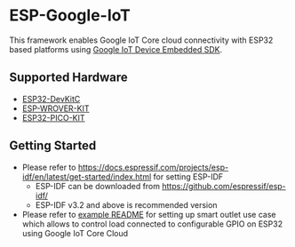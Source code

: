 # ESP-Google-IoT

This framework enables Google IoT Core cloud connectivity with ESP32 based platforms using [Google IoT Device Embedded SDK](https://github.com/GoogleCloudPlatform/iot-device-sdk-embedded-c/blob/master/README.md).


## Supported Hardware

- [ESP32-DevKitC](https://docs.espressif.com/projects/esp-idf/en/latest/hw-reference/modules-and-boards.html#esp32-devkitc-v4)
- [ESP-WROVER-KIT](https://docs.espressif.com/projects/esp-idf/en/latest/hw-reference/modules-and-boards.html#esp-wrover-kit-v4-1)
- [ESP32-PICO-KIT](https://docs.espressif.com/projects/esp-idf/en/latest/hw-reference/modules-and-boards.html#esp32-pico-kit-v4-1)

## Getting Started

- Please refer to https://docs.espressif.com/projects/esp-idf/en/latest/get-started/index.html for setting ESP-IDF
  - ESP-IDF can be downloaded from https://github.com/espressif/esp-idf/
  - ESP-IDF v3.2 and above is recommended version
- Please refer to [example README](examples/smart_outlet/README.md) for setting up smart outlet use case which allows to control load connected to configurable GPIO on ESP32 using Google IoT Core Cloud
